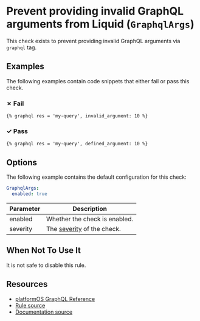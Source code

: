 # Prevent providing invalid GraphQL arguments from Liquid (`GraphqlArgs`)

This check exists to prevent providing invalid GraphQL arguments via `graphql` tag.

## Examples

The following examples contain code snippets that either fail or pass this check.

### &#x2717; Fail

```liquid
{% graphql res = 'my-query', invalid_argument: 10 %}
```

### &#x2713; Pass

```liquid
{% graphql res = 'my-query', defined_argument: 10 %}
```

## Options

The following example contains the default configuration for this check:

```yaml
GraphqlArgs:
  enabled: true
```

| Parameter | Description |
| --- | --- |
| enabled | Whether the check is enabled. |
| severity | The [severity](https://shopify.dev/themes/tools/platformos-check/configuration#check-severity) of the check. |

## When Not To Use It

It is not safe to disable this rule.

## Resources

- [platformOS GraphQL Reference](https://documentation.platformos.com/api-reference/graphql/glossary)
- [Rule source][codesource]
- [Documentation source][docsource]

[codesource]: /lib/platformos_check/checks/graphql_args.rb
[docsource]: /docs/checks/graphql_args.md
